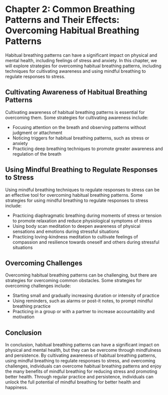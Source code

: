 Chapter 2: Common Breathing Patterns and Their Effects: Overcoming Habitual Breathing Patterns
==============================================================================================

Habitual breathing patterns can have a significant impact on physical and mental health, including feelings of stress and anxiety. In this chapter, we will explore strategies for overcoming habitual breathing patterns, including techniques for cultivating awareness and using mindful breathing to regulate responses to stress.

Cultivating Awareness of Habitual Breathing Patterns
----------------------------------------------------

Cultivating awareness of habitual breathing patterns is essential for overcoming them. Some strategies for cultivating awareness include:

* Focusing attention on the breath and observing patterns without judgment or attachment
* Noticing triggers for habitual breathing patterns, such as stress or anxiety
* Practicing deep breathing techniques to promote greater awareness and regulation of the breath

Using Mindful Breathing to Regulate Responses to Stress
-------------------------------------------------------

Using mindful breathing techniques to regulate responses to stress can be an effective tool for overcoming habitual breathing patterns. Some strategies for using mindful breathing to regulate responses to stress include:

* Practicing diaphragmatic breathing during moments of stress or tension to promote relaxation and reduce physiological symptoms of stress
* Using body scan meditation to deepen awareness of physical sensations and emotions during stressful situations
* Practicing loving-kindness meditation to cultivate feelings of compassion and resilience towards oneself and others during stressful situations

Overcoming Challenges
---------------------

Overcoming habitual breathing patterns can be challenging, but there are strategies for overcoming common obstacles. Some strategies for overcoming challenges include:

* Starting small and gradually increasing duration or intensity of practice
* Using reminders, such as alarms or post-it notes, to prompt mindful breathing practice
* Practicing in a group or with a partner to increase accountability and motivation

Conclusion
----------

In conclusion, habitual breathing patterns can have a significant impact on physical and mental health, but they can be overcome through mindfulness and persistence. By cultivating awareness of habitual breathing patterns, using mindful breathing to regulate responses to stress, and overcoming challenges, individuals can overcome habitual breathing patterns and enjoy the many benefits of mindful breathing for reducing stress and promoting better health. Through regular practice and persistence, individuals can unlock the full potential of mindful breathing for better health and happiness.


